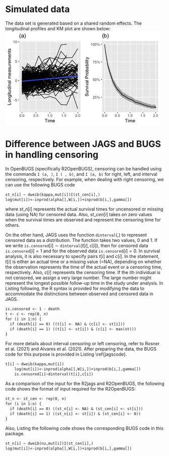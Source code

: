 
# Simulated data
The data set is generated based on a shared random effects. The longitudinal profiles and KM plot are shown below: 
![](/Figures/srm.png) 

# Difference between JAGS and BUGS in handling censoring
In OpenBUGS (specifically R2OpenBUGS), censoring can be handled using the commands $`\texttt{I (a, )}`$, $`\texttt{I ( , b)}`$, and $`\texttt{I (a, b)}`$ for right, left, and interval censoring, respectively. For example, when dealing with right censoring, we can use the following BUGS code 
  ```{r setup, include=FALSE}
 st_n[i] ~ dweib(kappa,mut[i])I(st_cen[i],)
 log(mut[i])<-inprod(alpha[],W[i,])+inprod(b[i,],gamma[])
```
where $`st\_n[i]`$ represents the actual survival times for uncensored or missing data (using NA) for censored data. Also, $`st\_cen[i]`$ takes on zero values when the survival times are observed and represent the censoring time for others.

On the other hand, JAGS uses the function $`\texttt{dinterval}(,)`$ to represent censored data as a distribution. The function takes two values, 0 and 1. If we write $`\texttt{is.censored}[i]\sim \texttt{dinterval}(t[i], c[i])`$, then for censored data $`\texttt{is.censored}[i]=1`$ and for the observed data $`\texttt{is.censored}[i]=0`$.
In survival analysis, it is also necessary to specify pairs $`t[i]`$ and $`c[i]`$. In the statement, $`t[i]`$ is either an actual time or a missing value (=NA), depending on whether the observation represents the time of the actual event or a censoring time, respectively. Also, $`c[i]`$ represents the censoring time. If the ith individual is not censored, we assign a very large number. The large number might represent the longest possible follow-up time in the study under analysis. In Listing following, the R syntax is provided for modifying the data to accommodate the distinctions between observed and censored data in JAGS.
```{r setup, include=FALSE}
is.censored <- 1 - death
t <- c <- rep(0, n)
for (i in 1:n) {
  if (death[i] == 0) ((t[i] <- NA) & (c[i] <- st[i]))
  if (death[i] == 1) ((t[i] <- st[i]) & (c[i] <- max(st)))
}
```
For more details about interval censoring or left censoring, refer to Rosner et al. (2021) and Alvares et al. (2021). After preparing the data, the BUGS code for this purpose is provided in Listing \ref{jagscode}.
```{r setup, include=FALSE}
t[i] ~ dweib(kappa,mut[i]) 
    log(mut[i])<-inprod(alpha[],W[i,])+inprod(b[i,],gamma[])
    is.censored[i]~dinterval(t[i],c[i])
```
As a comparison of the input for the R2jags and R2OpenBUGS, the following code shows the format of input required for the R2OpenBUGS:
```{r setup, include=FALSE}
st_n <- st_cen <- rep(0, n)
for (i in 1:n) {
  if (death[i] == 0) ((st_n[i] <- NA) & (st_cen[i] <- st[i]))
  if (death[i] == 1) ((st_n[i] <- st[i]) & (st_cen[i] <- 0))
}
```
Also, Listing the following code shows the corresponding BUGS code in this package. 
```{r setup, include=FALSE}
st_n[i] ~ dweib(nu,mut[i])I(st_cen[i],)
log(mut[i])<-inprod(alpha[],W[i,])+inprod(b[i,],gamma[])
```


